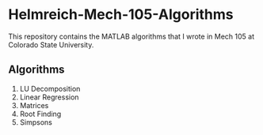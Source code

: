# Helmreich-Mech-105-Algorithms
This repository contains the MATLAB algorithms that I wrote in Mech 105 at Colorado State University.
## Algorithms
1. LU Decomposition
2. Linear Regression
3. Matrices
4. Root Finding
5. Simpsons

